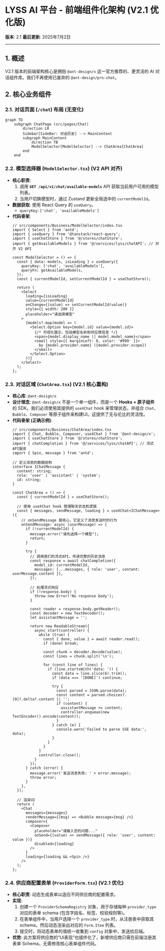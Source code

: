 # LYSS AI 平台 - 前端组件化架构 (V2.1 优化版)

**版本**: 2.1
**最后更新**: 2025年7月2日

---

## 1. 概述

V2.1 版本的前端架构核心是拥抱 `@ant-design/x` 这一官方推荐的、更灵活的 AI 对话组件库。我们不再使用已废弃的 `@ant-design/pro-chat`。

## 2. 核心业务组件

### 2.1. 对话页面 (`/chat`) 布局 (无变化)

```mermaid
graph TD
    subgraph ChatPage (src/pages/Chat)
        direction LR
        Sidebar[SideBar: 对话历史] --> MainContent
        subgraph MainContent
            direction TB
            ModelSelector[ModelSelector] --> ChatArea[ChatArea]
        end
    end
```

### 2.2. 模型选择器 (`ModelSelector.tsx`) (V2 API 对齐)

*   **核心职责**:
    1.  调用 **`GET /api/v1/chat/available-models`** API 获取当前用户可用的模型列表。
    2.  当用户切换模型时，通过 Zustand 更新全局选中的 `currentModelId`。
*   **数据获取**: 使用 React Query 的 `useQuery`。
    *   `queryKey`: `['chat', 'availableModels']`
*   **代码骨架**:
    ```tsx
    // src/components/Business/ModelSelector/index.tsx
    import { Select } from 'antd';
    import { useQuery } from '@tanstack/react-query';
    import { useChatStore } from '@/stores/chatStore';
    import { getAvailableModels } from '@/services/lyss/chatAPI'; // 对齐 V2 API

    const ModelSelector = () => {
      const { data: models, isLoading } = useQuery({
        queryKey: ['chat', 'availableModels'],
        queryFn: getAvailableModels,
      });
      const { currentModelId, setCurrentModelId } = useChatStore();

      return (
        <Select
          loading={isLoading}
          value={currentModelId}
          onChange={(value) => setCurrentModelId(value)}
          style={{ width: 280 }}
          placeholder="请选择模型"
        >
          {models?.map(model => (
            <Select.Option key={model.id} value={model.id}>
              {/* 可视化展示，包括模型名称和供应商信息 */}
              <span>{model.display_name || model.model_name}</span>
              <small style={{ marginLeft: 8, color: '#999' }}>
                by {model.provider.name} ({model.provider.scope})
              </small>
            </Select.Option>
          ))}
        </Select>
      );
    };
    ```

### 2.3. 对话区域 (`ChatArea.tsx`) (V2.1 核心重构)

*   **核心库**: `@ant-design/x`
*   **设计理念**: `@ant-design/x` 不是一个单一组件，而是一个 **Hooks + 原子组件** 的 SDK。我们必须使用其提供的 `useXChat` hook 来管理状态，并组合 `Chat`、`Bubble`、`Composer` 等原子组件来构建UI。这提供了无与伦比的灵活性。
*   **代码骨架 (正确示例)**:
    ```tsx
    // src/components/Business/ChatArea/index.tsx
    import { Chat, Bubble, Composer, useXChat } from '@ant-design/x';
    import { useChatStore } from '@/stores/chatStore';
    import { chatCompletion } from '@/services/lyss/chatAPI'; // 流式API服务
    import { Spin, message } from 'antd';

    // 定义消息的数据结构
    interface IChatMessage {
      content: string;
      role: 'user' | 'assistant' | 'system';
      id: string;
    }

    const ChatArea = () => {
      const { currentModelId } = useChatStore();

      // 使用 useXChat hook 管理聊天状态和逻辑
      const { messages, sendMessage, loading } = useXChat<IChatMessage>({
        // onSendMessage 是核心，它定义了消息发送时的行为
        onSendMessage: async (userMessage) => {
          if (!currentModelId) {
            message.error("请先选择一个模型");
            return;
          }
          
          try {
            // 调用我们的流式API，传递完整的历史消息
            const response = await chatCompletion({
              model_id: currentModelId,
              messages: [...messages, { role: 'user', content: userMessage.content }],
            });

            // 处理流式响应
            if (!response.body) {
              throw new Error('No response body');
            }

            const reader = response.body.getReader();
            const decoder = new TextDecoder();
            let assistantMessage = '';

            return new ReadableStream({
              async start(controller) {
                while (true) {
                  const { done, value } = await reader.read();
                  if (done) break;
                  
                  const chunk = decoder.decode(value);
                  const lines = chunk.split('\n');
                  
                  for (const line of lines) {
                    if (line.startsWith('data: ')) {
                      const data = line.slice(6).trim();
                      if (data === '[DONE]') continue;
                      
                      try {
                        const parsed = JSON.parse(data);
                        const content = parsed.choices?.[0]?.delta?.content || '';
                        if (content) {
                          assistantMessage += content;
                          controller.enqueue(new TextEncoder().encode(content));
                        }
                      } catch (e) {
                        console.warn('Failed to parse SSE data:', data);
                      }
                    }
                  }
                }
                controller.close();
              }
            });
          } catch (error) {
            message.error('发送消息失败: ' + error.message);
            throw error;
          }
        },
      });

      // 渲染UI
      return (
        <Chat
          messages={messages}
          renderMessage={(msg) => <Bubble message={msg} />}
          composer={
            <Composer
              placeholder="请输入您的问题..."
              onSend={(value) => sendMessage({ role: 'user', content: value })}
              disabled={loading}
            />
          }
          loading={loading && <Spin />}
        />
      );
    };
    ```

### 2.4. 供应商配置表单 (`ProviderForm.tsx`) (V2.1 优化)

*   **核心职责**: 动态生成表单以适应不同供应商的配置需求。
*   **实现**:
    1.  创建一个 `ProviderSchemaRegistry` 对象，用于存储每种 `provider_type` 对应的表单 schema (包含字段名、标签、校验规则等)。
    2.  在表单组件中，当用户选择一个 `provider_type` 时，从注册表中获取其 schema，然后动态渲染出对应的 `Form.Item` 列表。
    3.  提交时，将动态表单的值统一收集到 `config` 对象中，发送给后端。
*   **优势**: 此方案将供应商的“UI表现”也插件化了，新增供应商只需在前端注册其表单 Schema，无需修改核心表单组件代码。

